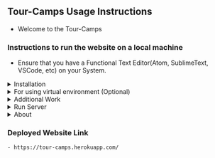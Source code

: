 ## Tour-Camps Usage Instructions

- Welcome to the Tour-Camps

### Instructions to run the website on a local machine

- Ensure that you have a Functional Text Editor(Atom, SublimeText, VSCode, etc) on your System.

<details>
<summary>Installation</summary>

	- Run the command "$ npm i" to install all the dependencies present in package.json.

</details> 

<details>
<summary>For using virtual environment (Optional)</summary>

	- To install virtual environment:
		$ sudo pip install nodeenv
	- To create new environment:
		$ nodeenv env
	- To activate environment:
		$ . env/bin/activate
	- To deactivate environment: 
		$ deactivate_node

</details> 

<details>
<summary>Additional Work</summary>

	- Create a .env file.
	- Create an account on Cloudinary to upload images and MapBox for using Geolocation API.
	- Store CLOUDINARY_CLOUD_NAME, CLOUDINARY_KEY, CLOUDINARY_SECRET and MAPBOX_TOKEN using credentials of your account in .env file.
	- To use a remote database, create an account on MongoDB Atlas and create a database.
	- Store the database URL under the value DB_URL in .env file. 

</details>

<details>
<summary>Run Server</summary>

	- $ nodemon app.js  OR  $ node app.js
	- Use local database (if any) by "$ mongo"

</details>

<details>
<summary>About</summary>

	- Developed a Tourism Website (using Express.js) where people can search for locations to stay over the world. Used Geolocation API with MapBox to show the cluster Maps and used Sanitize-HTML to prevent attacks.
	- Implemented User-Authentication/Authorisation using Passport.js & rating, review, image upload system on staying locations for authenticated users.
	- Used MongoDB Database and deployed via Heroku.

</details>

### Deployed Website Link
	- https://tour-camps.herokuapp.com/
